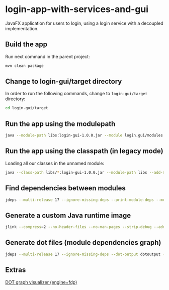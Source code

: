 # login-app-with-services-and-gui

JavaFX application for users to login, using a login service with a decoupled implementation.

## Build the app

Run next command in the parent project:

```bash
mvn clean package
```

## Change to login-gui/target directory

In order to run the following commands, change to `login-gui/target` directory:

```bash
cd login-gui/target
```

## Run the app using the modulepath

```bash
java --module-path libs:login-gui-1.0.0.jar --module login.gui/modules.workshop.login.gui.LoginApplication
```

## Run the app using the classpath (in legacy mode)

Loading all our classes in the unnamed module:

```bash
java --class-path libs/*:login-gui-1.0.0.jar --module-path libs --add-modules javafx.controls,javafx.fxml modules.workshop.login.gui.LoginApplication
```

## Find dependencies between modules

```bash
jdeps --multi-release 17 --ignore-missing-deps --print-module-deps --module-path libs;login-gui-1.0.0.jar libs/*.jar login-gui-1.0.0.jar
```

## Generate a custom Java runtime image

```bash
jlink --compress=2 --no-header-files --no-man-pages --strip-debug --add-modules <last command result> --output runtime
```

## Generate dot files (module dependencies graph)

```bash
jdeps --multi-release 17 --ignore-missing-deps --dot-output dotoutput --module-path libs;login-gui-1.0.0.jar libs\*.jar login-gui-1.0.0.jar
```

## Extras

[DOT graph visualizer (engine=fdp)](https://dreampuf.github.io/GraphvizOnline/)

